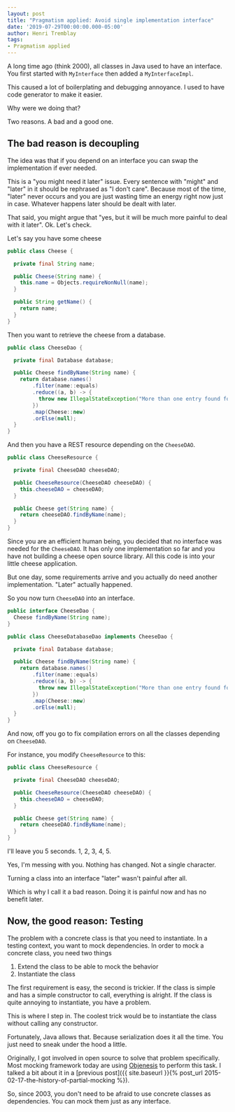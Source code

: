 ```yaml
---
layout: post 
title: "Pragmatism applied: Avoid single implementation interface"
date: '2019-07-29T00:00:00.000-05:00' 
author: Henri Tremblay 
tags:
- Pragmatism applied 
---
```


A long time ago (think 2000), all classes in Java used to have an interface.
You first started with `MyInterface` then added a `MyInterfaceImpl`.

This caused a lot of boilerplating and debugging annoyance.
I used to have code generator to make it easier.

Why were we doing that?

Two reasons. A bad and a good one.

## The bad reason is decoupling

The idea was that if you depend on an interface you can swap the implementation if ever needed.

This is a "you might need it later" issue.
Every sentence with "might" and "later" in it should be rephrased as "I don't care".
Because most of the time, "later" never occurs and you are just wasting time an energy right now just in case.
Whatever happens later should be dealt with later.

That said, you might argue that "yes, but it will be much more painful to deal with it later".
Ok. Let's check.

Let's say you have some cheese

```java
public class Cheese {

  private final String name;

  public Cheese(String name) {
    this.name = Objects.requireNonNull(name);
  }

  public String getName() {
    return name;
  }
}
```

Then you want to retrieve the cheese from a database.

```java
public class CheeseDao {

  private final Database database;

  public Cheese findByName(String name) {
    return database.names()
        .filter(name::equals)
        .reduce((a, b) -> {
          throw new IllegalStateException("More than one entry found for " + name);
        })
        .map(Cheese::new)
        .orElse(null);
  }
}
```

And then you have a REST resource depending on the `CheeseDAO`.

```java
public class CheeseResource {

  private final CheeseDAO cheeseDAO;

  public CheeseResource(CheeseDAO cheeseDAO) {
    this.cheeseDAO = cheeseDAO;
  }

  public Cheese get(String name) {
    return cheeseDAO.findByName(name);
  }
}
```

Since you are an efficient human being, you decided that no interface was needed for the `CheeseDAO`.
It has only one implementation so far and you have not building a cheese open source library.
All this code is into your little cheese application.

But one day, some requirements arrive and you actually do need another implementation.
"Later" actually happened.

So you now turn `CheeseDAO` into an interface.

```java
public interface CheeseDao {
  Cheese findByName(String name);
}

public class CheeseDatabaseDao implements CheeseDao {

  private final Database database;

  public Cheese findByName(String name) {
    return database.names()
        .filter(name::equals)
        .reduce((a, b) -> {
          throw new IllegalStateException("More than one entry found for " + name);
        })
        .map(Cheese::new)
        .orElse(null);
  }
}
```

And now, off you go to fix compilation errors on all the classes depending on `CheeseDAO`.

For instance, you modify `CheeseResource` to this:

```java
public class CheeseResource {

  private final CheeseDAO cheeseDAO;

  public CheeseResource(CheeseDAO cheeseDAO) {
    this.cheeseDAO = cheeseDAO;
  }

  public Cheese get(String name) {
    return cheeseDAO.findByName(name);
  }
}
```

I'll leave you 5 seconds. 1,   2,   3,   4,   5.

Yes, I'm messing with you.
Nothing has changed.
Not a single character.

Turning a class into an interface "later" wasn't painful after all.

Which is why I call it a bad reason. 
Doing it is painful now and has no benefit later.

## Now, the good reason: Testing

The problem with a concrete class is that you need to instantiate.
In a testing context, you want to mock dependencies.
In order to mock a concrete class, you need two things

1. Extend the class to be able to mock the behavior 
2. Instantiate the class

The first requirement is easy, the second is trickier.
If the class is simple and has a simple constructor to call, everything is alright.
If the class is quite annoying to instantiate, you have a problem.

This is where I step in.
The coolest trick would be to instantiate the class without calling any constructor.

Fortunately, Java allows that. 
Because serialization does it all the time.
You just need to sneak under the hood a little.

Originally, I got involved in open source to solve that problem specifically.
Most mocking framework today are using [Objenesis](http://objenesis.org/) to perform this task.
I talked a bit about it in a [previous post]({{ site.baseurl }}{% post_url 2015-02-17-the-history-of-partial-mocking %}). 

So, since 2003, you don't need to be afraid to use concrete classes as dependencies.
You can mock them just as any interface.
